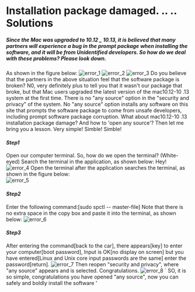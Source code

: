 # Installation package damaged. .. .. Solutions
##### Since the Mac was upgraded to 10.12 _ 10.13, it is believed that many partners will experience a bug in the prompt package when installing the software, and it will be from Unidentified developers. So how do we deal with these problems? Please look down.
As shown in the figure below:
![error_1](https://github.com/devzwy/Crack-Edition-software-for-Mac/blob/master/images/1.png) 
![error_2](https://github.com/devzwy/Crack-Edition-software-for-Mac/blob/master/images/2.jpg) 
![error_3](https://github.com/devzwy/Crack-Edition-software-for-Mac/blob/master/images/3.jpg) 
Do you believe that the partners in the above situation feel that the software package is broken?
N0, very definitely plus to tell you that it wasn't our package that broke, but that Mac users upgraded the latest version of the mac10.12-10 .13 system at the first time. There is no "any source" option in the "security and privacy" of the system. No "any source" option installs any software on this site that prompts the software package to come from unsafe developers, including prompt software package corruption.
What about mac10.12-10 .13 installation package damage? And how to 'open any source'? Then let me bring you a lesson. Very simple! Simble! Simble!
#### _Step1_
Open our computer terminal. So, how do we open the terminal? (White-eyed) Search the terminal in the application, as shown below:
Hey!   
![error_4](https://github.com/devzwy/Crack-Edition-software-for-Mac/blob/master/images/4.jpg) 
Open the terminal after the application searches the terminal, as shown in the figure below:  
![error_5](https://github.com/devzwy/Crack-Edition-software-for-Mac/blob/master/images/5.jpg) 
#### _Step2_
Enter the following command:[sudo spctl -- master-file] Note that there is no extra space in the copy box and paste it into the terminal, as shown below:
![error_6](https://github.com/devzwy/Crack-Edition-software-for-Mac/blob/master/images/6.jpg) 
#### _Step3_
After entering the command[back to the car], there appears[key] to enter your computer[boot password], Input is OK[no display on screen] but you have entered[Linux and Unix core input passwords are the same] enter the password[return].
![error_7](https://github.com/devzwy/Crack-Edition-software-for-Mac/blob/master/images/7.jpg) 
Then reopen "security and privacy", where "any source" appears and is selected. Congratulations.
![error_8](https://github.com/devzwy/Crack-Edition-software-for-Mac/blob/master/images/8.jpg) 
` SO, it is so simple, congratulations you have opened "any source", now you can safely and boldly install the software '